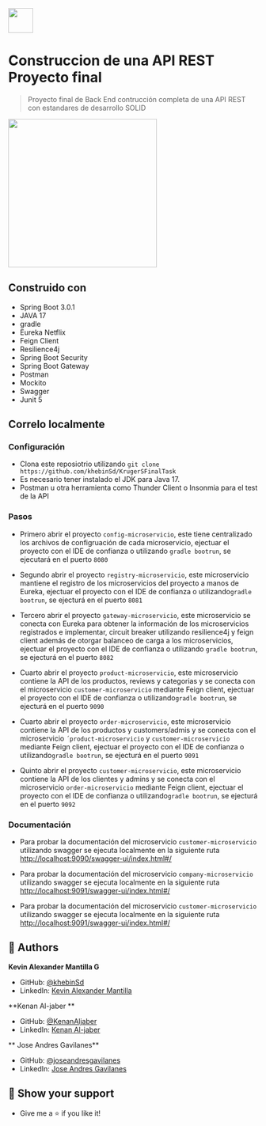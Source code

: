 <img src="./resources/img/kruger.png" height="50px">

#  Construccion de una API REST Proyecto final
> Proyecto final de Back End contrucción completa de una API REST con estandares de desarrollo SOLID 

<img src="" height="300px">


## Construido con 

- Spring Boot 3.0.1
- JAVA 17
- gradle
- Eureka Netflix
- Feign Client
- Resilience4j
- Spring Boot Security
- Spring Boot Gateway
- Postman
- Mockito
- Swagger
- Junit 5


## Correlo localmente

 ### Configuración

 - Clona este reposiotrio utilizando `git clone https://github.com/khebinSd/KrugerSFinalTask`
 - Es necesario tener instalado el JDK para Java 17.
 - Postman u otra herramienta como Thunder Client o Insonmia para el test de la API

 ### Pasos

 - Primero abrir el proyecto `config-microservicio`, este tiene centralizado los archivos de configruación de cada microservicio, ejectuar el proyecto con el IDE de confianza o utilizando `gradle bootrun`, se ejecutará en el puerto `8080`

 - Segundo abrir el proyecto `registry-microservicio`, este microservicio mantiene el registro de los microservicios del proyecto a manos de Eureka, ejectuar el proyecto con el IDE de confianza o utilizando`gradle bootrun`, se ejecturá en el puerto `8081`

 - Tercero abrir el proyecto `gateway-microservicio`, este microservicio se conecta con Eureka para obtener la información de los microservicios registrados e implementar, circuit breaker utilizando resilience4j y feign client además de otorgar balanceo de carga a los microservicios, ejectuar el proyecto con el IDE de confianza o utilizando `gradle bootrun`, se ejecturá en el puerto `8082`

 - Cuarto abrir el proyecto `product-microservicio`, este microservicio contiene la API  de los productos, reviews y categorias y se conecta con el microservicio `customer-microservicio` mediante Feign client, ejectuar el proyecto con el IDE de confianza o utilizando`gradle bootrun`, se ejecturá en el puerto `9090`

 - Cuarto abrir el proyecto `order-microservicio`, este microservicio contiene la API  de los productos y customers/admis y se conecta con el microservicio `´product-microservicio` y `customer-microservicio` mediante Feign client, ejectuar el proyecto con el IDE de confianza o utilizando`gradle bootrun`, se ejecturá en el puerto `9091`

 - Quinto abrir el proyecto `customer-microservicio`, este microservicio contiene la API  de los clientes y admins y se conecta con el microservicio `order-microservicio` mediante Feign client, ejectuar el proyecto con el IDE de confianza o utilizando`gradle bootrun`, se ejecturá en el puerto `9092`


 ### Documentación

  - Para probar la documentación del microservicio `customer-microservicio` utilizando swagger se ejecuta localmente en la siguiente ruta  [http://localhost:9090/swagger-ui/index.html#/](http://localhost:9090/swagger-ui/index.html#/)

  - Para probar la documentación del microservicio `company-microservicio` utilizando swagger se ejecuta localmente en la siguiente ruta  [http://localhost:9091/swagger-ui/index.html#/](http://localhost:9091/swagger-ui/index.html#/)

  - Para probar la documentación del microservicio `customer-microservicio` utilizando swagger se ejecuta localmente en la siguiente ruta  [http://localhost:9091/swagger-ui/index.html#/](http://localhost:9092/swagger-ui/index.html#/)



## 👤 Authors

 **Kevin Alexander Mantilla G**

- GitHub: [@khebinSd](https://github.com/khabLexander)
- LinkedIn: [Kevin Alexander Mantilla](https://www.linkedin.com/in/kevin-alexander-mantilla-3238a5213/)


 **Kenan Al-jaber **

- GitHub: [@KenanAljaber](https://github.com/KenanAljaber)
- LinkedIn: [Kenan  Al-jaber]()


 ** Jose Andres Gavilanes**

- GitHub: [@joseandresgavilanes](https://github.com/joseandresgavilanes)
- LinkedIn: [Jose Andres Gavilanes]()


## 🤲 Show your support

- Give me a ⭐ if you like it!
